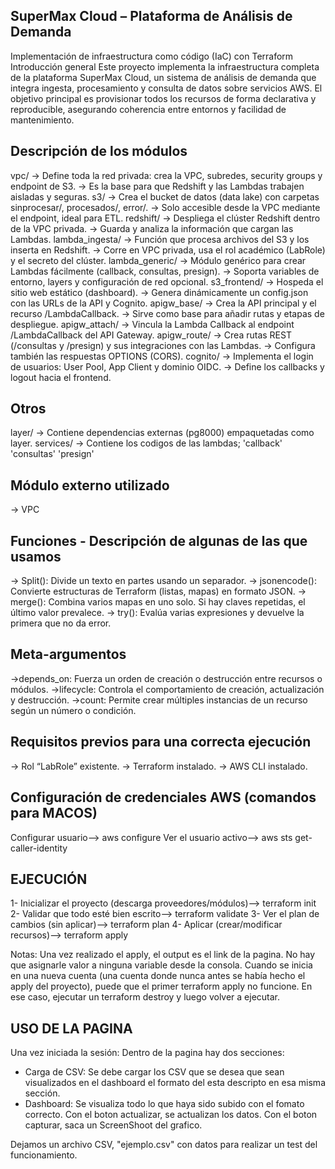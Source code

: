 SuperMax Cloud – Plataforma de Análisis de Demanda
-----------------------------------
Implementación de infraestructura como código (IaC) con Terraform
Introducción general
 Este proyecto implementa la infraestructura completa de la plataforma SuperMax Cloud, un sistema de análisis de demanda que integra ingesta, procesamiento y consulta de datos sobre servicios AWS.
 El objetivo principal es provisionar todos los recursos de forma declarativa y reproducible, asegurando coherencia entre entornos y facilidad de mantenimiento.


Descripción de los módulos
-----------------------------------
vpc/ 
    → Define toda la red privada: crea la VPC, subredes, security groups y endpoint de S3.
    → Es la base para que Redshift y las Lambdas trabajen aisladas y seguras.
s3/ 
    → Crea el bucket de datos (data lake) con carpetas sinprocesar/, procesados/, error/.
    → Solo accesible desde la VPC mediante el endpoint, ideal para ETL.
redshift/ 
    → Despliega el clúster Redshift dentro de la VPC privada.
    → Guarda y analiza la información que cargan las Lambdas.
lambda_ingesta/ 
    → Función que procesa archivos del S3 y los inserta en Redshift.
    → Corre en VPC privada, usa el rol académico (LabRole) y el secreto del clúster.
lambda_generic/ 
    → Módulo genérico para crear Lambdas fácilmente (callback, consultas, presign).
    → Soporta variables de entorno, layers y configuración de red opcional.
s3_frontend/ 
    → Hospeda el sitio web estático (dashboard).
    → Genera dinámicamente un config.json con las URLs de la API y Cognito.
apigw_base/ 
    → Crea la API principal y el recurso /LambdaCallback.
    → Sirve como base para añadir rutas y etapas de despliegue.
apigw_attach/ 
    → Vincula la Lambda Callback al endpoint /LambdaCallback del API Gateway.
apigw_route/
    → Crea rutas REST (/consultas y /presign) y sus integraciones con las Lambdas.
    → Configura también las respuestas OPTIONS (CORS).
cognito/ 
    → Implementa el login de usuarios: User Pool, App Client y dominio OIDC.
    → Define los callbacks y logout hacia el frontend.

Otros
-----------------------------------
layer/ 
    → Contiene dependencias externas (pg8000) empaquetadas como layer.
services/
    → Contiene los codigos de las lambdas; 'callback' 'consultas' 'presign'

Módulo externo utilizado
-----------------------------------
→ VPC

Funciones - Descripción de algunas de las que usamos
-----------------------------------
→ ⁠Split(): Divide un texto en partes usando un separador.
→ jsonencode(): Convierte estructuras de Terraform (listas, mapas) en formato JSON.
→ ⁠⁠merge(): Combina varios mapas en uno solo. Si hay claves repetidas, el último valor prevalece.
→⁠ ⁠try(): Evalúa varias expresiones y devuelve la primera que no da error.

Meta-argumentos
-----------------------------------
→depends_on: Fuerza un orden de creación o destrucción entre recursos o módulos.
→⁠⁠lifecycle: Controla el comportamiento de creación, actualización y destrucción.
→⁠count: Permite crear múltiples instancias de un recurso según un número o condición.


Requisitos previos para una correcta ejecución
-----------------------------------
→ Rol “LabRole” existente.
→ Terraform instalado.
→ AWS CLI instalado.

Configuración de credenciales AWS (comandos para MACOS)
-----------------------------------
Configurar usuario--> aws configure
Ver el usuario activo--> aws sts get-caller-identity

EJECUCIÓN
-----------------------------------
1- Inicializar el proyecto (descarga proveedores/módulos)-->  terraform init
2- Validar que todo esté bien escrito--> terraform validate
3- Ver el plan de cambios (sin aplicar)--> terraform plan 
4- Aplicar (crear/modificar recursos)--> terraform apply 

Notas:
 Una vez realizado el apply, el output es el link de la pagina.
 No hay que asignarle valor a ninguna variable desde la consola.
 Cuando se inicia en una nueva cuenta (una cuenta donde nunca antes se había hecho el apply del proyecto), puede que el primer terraform apply no funcione. En ese caso, ejecutar un terraform destroy y luego volver a ejecutar.


USO DE LA PAGINA
-----------------------------------
Una vez iniciada la sesión:
Dentro de la pagina hay dos secciones: 
- Carga de CSV: 
 Se debe cargar los CSV que se desea que sean visualizados en el dashboard el formato del esta descripto en esa misma sección.
- Dashboard: Se visualiza todo lo que haya sido subido con el fomato correcto. 
 Con el boton actualizar, se actualizan los datos.
 Con el boton capturar, saca un ScreenShoot del grafico.

Dejamos un archivo CSV, "ejemplo.csv" con datos para realizar un test del funcionamiento.
